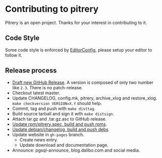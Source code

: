 # Contributing to pitrery

Pitrery is an open project. Thanks for your interest in contributing to it.


## Code Style

Some code style is enforced by [EditorConfig](https://editorconfig.org/), please
setup your editor to follow it.


## Release process

- [Draft new GitHub Release](https://github.com/dalibo/pitrery/releases/new). A
  version is composed of only two number like `2.3`. There is no patch-release.
- Checkout latest master.
- Update CHANGELOG, config.mk, pitrery, archive\_xlog and restore\_xlog. `make
  checkversion VERSION=X.Y` should help.
- Commit, tag and push with `make disttag`.
- Build source tarball and sign it with `make distsign`.
- Attach tar.gz and .tar.gz.asc to GitHub release.
- [Update rpm/pitrery.spec, build and push rpms](./rpm).
- [Update debian/changelog, build and push debs](./debian).
- Update website in `gh-pages` branch.
  - Create news entry.
  - Update download and documentation page.
- Announce: pgsql-announce, blog.dalibo.com and social media.
